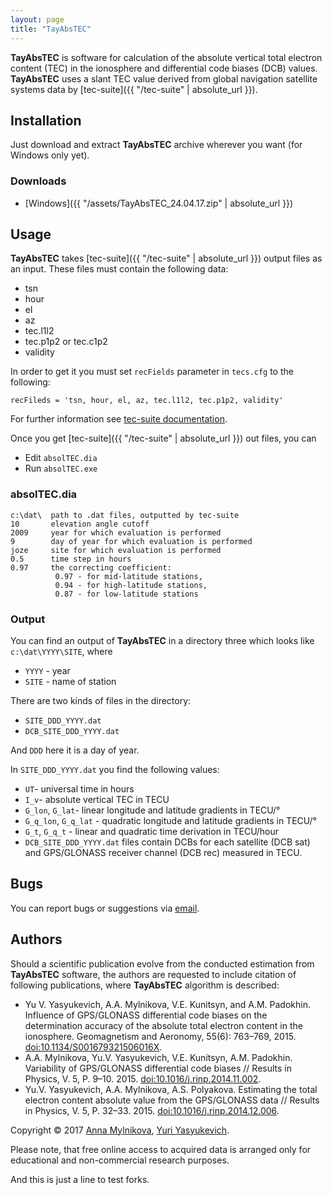 ```yaml
---
layout: page
title: "TayAbsTEC"
---
```

**TayAbsTEC** is software for calculation of the absolute vertical total electron content (TEC) in the ionosphere and differential code biases (DCB) values. **TayAbsTEC** uses a slant TEC value derived from global navigation satellite systems data by [tec-suite]({{ "/tec-suite" | absolute_url }}).

## Installation

Just download and extract **TayAbsTEC** archive wherever you want (for Windows only yet).

### Downloads

* [Windows]({{ "/assets/TayAbsTEC_24.04.17.zip" | absolute_url }})

## Usage

**TayAbsTEC** takes [tec-suite]({{ "/tec-suite" | absolute_url }}) output files as an input. These files must contain the following data:

* tsn
* hour
* el
* az
* tec.l1l2
* tec.p1p2 or tec.c1p2
* validity

In order to get it you must set `recFields` parameter in `tecs.cfg` to the following:

```
recFileds = 'tsn, hour, el, az, tec.l1l2, tec.p1p2, validity'
```

For further information see [tec-suite documentation](http://tec-suite.readthedocs.io).

Once you get [tec-suite]({{ "/tec-suite" | absolute_url }}) out files, you can

* Edit `absolTEC.dia`
* Run `absolTEC.exe`

### absolTEC.dia

```
c:\dat\  path to .dat files, outputted by tec-suite
10       elevation angle cutoff
2009     year for which evaluation is performed
9        day of year for which evaluation is performed
joze     site for which evaluation is performed
0.5      time step in hours
0.97     the correcting coefficient: 
          0.97 - for mid-latitude stations,
          0.94 - for high-latitude stations,
          0.87 - for low-latitude stations
```

### Output

You can find an output of **TayAbsTEC** in a directory three which looks like `c:\dat\YYYY\SITE`, where

* `YYYY` - year
* `SITE` - name of station

There are two kinds of files in the directory:

* `SITE_DDD_YYYY.dat`
* `DCB_SITE_DDD_YYYY.dat`

And `DDD` here it is a day of year.

In `SITE_DDD_YYYY.dat` you find the following values:

* `UT`- universal time in hours
* `I_v`- absolute vertical TEC in TECU
* `G_lon`, `G_lat`- linear longitude and latitude gradients in TECU/°
* `G_q_lon`, `G_q_lat` - quadratic longitude and latitude gradients in TECU/°
* `G_t`, `G_q_t` - linear and quadratic time derivation in TECU/hour
* `DCB_SITE_DDD_YYYY.dat` files contain DCBs for each satellite (DCB sat) and GPS/GLONASS receiver channel (DCB rec) measured in TECU.

## Bugs

You can report bugs or suggestions via [email](mailto:manna@iszf.irk.ru).

## Authors

Should a scientific publication evolve from the conducted estimation from **TayAbsTEC** software, the authors are requested to include citation of following publications, where **TayAbsTEC** algorithm is described:

* Yu V. Yasyukevich, A.A. Mylnikova, V.E. Kunitsyn, and A.M. Padokhin. Influence of GPS/GLONASS differential code biases on the determination accuracy of the absolute total electron content in the ionosphere. Geomagnetism and Aeronomy, 55(6): 763–769, 2015. [doi:10.1134/S001679321506016X](https://dx.doi.org/10.1134/S001679321506016X).
* A.A. Mylnikova, Yu.V. Yasyukevich, V.E. Kunitsyn, A.M. Padokhin. Variability of GPS/GLONASS differential code biases // Results in Physics, V. 5, P. 9–10. 2015. [doi:10.1016/j.rinp.2014.11.002](https://dx.doi.org/10.1016/j.rinp.2014.11.002).
* Yu.V. Yasyukevich, A.A. Mylnikova, A.S. Polyakova. Estimating the total electron content absolute value from the GPS/GLONASS data // Results in Physics, V. 5, P. 32–33. 2015. [doi:10.1016/j.rinp.2014.12.006](https://dx.doi.org/10.1016/j.rinp.2014.12.006).

Copyright © 2017 [Anna Mylnikova](mailto:manna@iszf.irk.ru), [Yuri Yasyukevich](mailto:yu.yasyukevich@gnss-lab.org).

Please note, that free online access to acquired data is arranged only for educational and non-commercial research purposes.

And this is just a line to test forks.